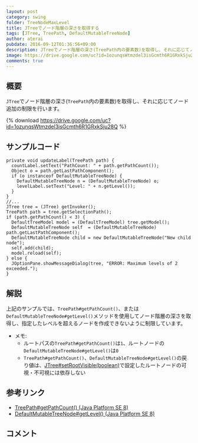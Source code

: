 ```yaml
---
layout: post
category: swing
folder: TreeNodeMaxLevel
title: JTreeでノード階層の深さを取得する
tags: [JTree, TreePath, DefaultMutableTreeNode]
author: aterai
pubdate: 2016-09-12T01:36:56+09:00
description: JTreeでノード階層の深さ(TreePath内の要素数)を取得し、それに応じてノード追加の制限を行います。
image: https://drive.google.com/uc?id=1ozunqsWtmzdel3isGcmth6R1GRxkSju28Q
comments: true
---
```

## 概要
`JTree`でノード階層の深さ(`TreePath`内の要素数)を取得し、それに応じてノード追加の制限を行います。

{% download https://drive.google.com/uc?id=1ozunqsWtmzdel3isGcmth6R1GRxkSju28Q %}

## サンプルコード
<pre class="prettyprint"><code>private void updateLabel(TreePath path) {
  countLabel.setText("PathCount: " + path.getPathCount());
  Object o = path.getLastPathComponent();
  if (o instanceof DefaultMutableTreeNode) {
    DefaultMutableTreeNode n = (DefaultMutableTreeNode) o;
    levelLabel.setText("Level: " + n.getLevel());
  }
}
//...
JTree tree = (JTree) getInvoker();
TreePath path = tree.getSelectionPath();
if (path.getPathCount() &lt; 3) {
  DefaultTreeModel model = (DefaultTreeModel) tree.getModel();
  DefaultMutableTreeNode self  = (DefaultMutableTreeNode) path.getLastPathComponent();
  DefaultMutableTreeNode child = new DefaultMutableTreeNode("New child node");
  self.add(child);
  model.reload(self);
} else {
  JOptionPane.showMessageDialog(tree, "ERROR: Maximum levels of 2 exceeded.");
}
</code></pre>

## 解説
上記のサンプルでは、`TreePath#getPathCount()`、または`DefaultMutableTreeNode#getLevel()`メソッドを使用してノード階層の深さを取得し、指定したレベルを超えるノードを作成できないように制限しています。

- メモ:
    - ルートパスの`TreePath#getPathCount()`は`1`、ルートノードの`DefaultMutableTreeNode#getLevel()`は`0`
    - `TreePath#getPathCount()`、`DefaultMutableTreeNode#getLevel()`の戻り値は、[JTree#setRootVisible(boolean)](https://docs.oracle.com/javase/jp/8/docs/api/javax/swing/JTree.html#setRootVisible-boolean-)で設定したルートノードの可視・不可視には依存しない

<!-- dummy comment line for breaking list -->

## 参考リンク
- [TreePath#getPathCount() (Java Platform SE 8)](https://docs.oracle.com/javase/jp/8/docs/api/javax/swing/tree/TreePath.html#getPathCount--)
- [DefaultMutableTreeNode#getLevel() (Java Platform SE 8)](https://docs.oracle.com/javase/jp/8/docs/api/javax/swing/tree/DefaultMutableTreeNode.html#getLevel--)

<!-- dummy comment line for breaking list -->

## コメント
